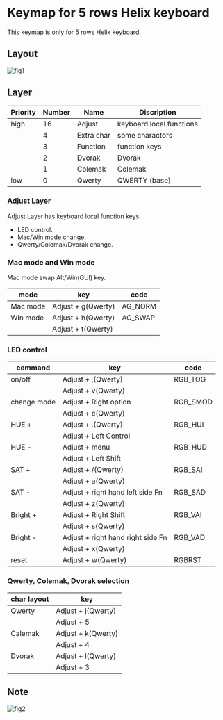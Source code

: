 # Keymap for 5 rows Helix keyboard

This keymap is only for 5 rows Helix keyboard.

## Layout

![fig1](https://gist.github.com/mtei/c81a3688206aa50996339cb9ced4751d/raw/0ae6d5a510727982d80f970ef140d7cb6769c8bc/helix-five_rows_r2.png)

## Layer

|Priority|Number|Name|Discription|
| ---- | ---- | --- | --- |
|high|16|Adjust| keyboard local functions|
||4|Extra char| some charactors |
||3|Function| function keys |
||2|Dvorak|Dvorak|
||1|Colemak|Colemak|
|low|0|Qwerty|QWERTY (base)|

### Adjust Layer

Adjust Layer has keyboard local function keys.

* LED control.
* Mac/Win mode change.
* Qwerty/Colemak/Dvorak change.

### Mac mode and Win mode

Mac mode swap Alt/Win(GUI) key.

|mode|key|code|
| ---- | ---- | --- |
|Mac mode|Adjust + g(Qwerty)|AG_NORM|
|Win mode|Adjust + h(Qwerty)|AG_SWAP|
|        |Adjust + t(Qwerty)|       |

### LED control

|command|key|code|
| ---- | ---- | --- |
|on/off|Adjust + ,(Qwerty)|RGB_TOG|
|      |Adjust + v(Qwerty)|       |
|change mode|Adjust + Right option |RGB_SMOD|
|           |Adjust + c(Qwerty)|       |
|HUE +|Adjust + .(Qwerty)   |RGB_HUI|
|     |Adjust + Left Control|       |
|HUE -|Adjust + menu        |RGB_HUD|
|     |Adjust + Left Shift  |       |
|SAT +|Adjust + /(Qwerty)   |RGB_SAI|
|     |Adjust + a(Qwerty)   |       |
|SAT -|Adjust + right hand left side Fn|RGB_SAD|
|     |Adjust + z(Qwerty)              |       |
|Bright +|Adjust + Right Shift    |RGB_VAI|
|        |Adjust + s(Qwerty)|       |
|Bright -|Adjust + right hand right side Fn|RGB_VAD|
|        |Adjust + x(Qwerty)               |       |
|reset|Adjust + w(Qwerty)|RGBRST|

### Qwerty, Colemak, Dvorak selection

|char layout|key|
| ---- | ---- |
|Qwerty | Adjust + j(Qwerty) |
|       | Adjust + 5|
|Calemak| Adjust + k(Qwerty) |
|       | Adjust + 4|
|Dvorak | Adjust + l(Qwerty) |
|       | Adjust + 3|

## Note

![fig2](https://gist.github.com/mtei/c81a3688206aa50996339cb9ced4751d/raw/9979482e9aa0b25962fad9ee634cd1c23cef1751/five_rows_making.jpg)
